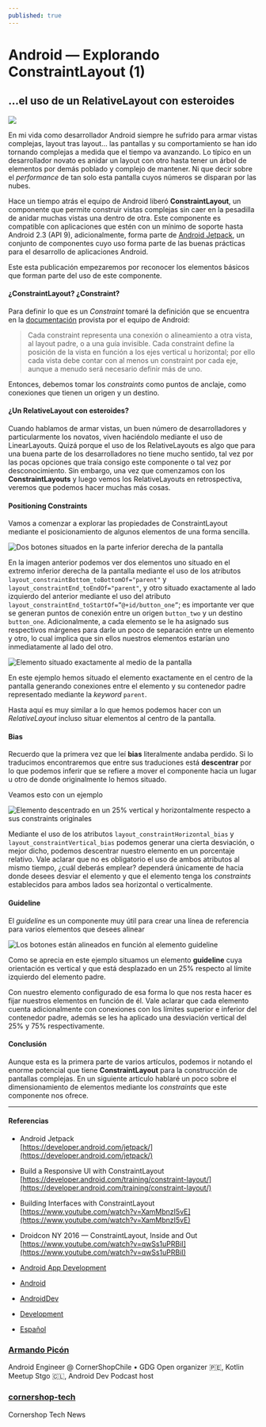 ```yaml
---
published: true
---
```

#### 

# Android — Explorando ConstraintLayout (1)

## …el uso de un RelativeLayout con esteroides

![](https://cdn-images-1.medium.com/max/2400/1*g4C79VlwIMzJsfzs6DjVYw.png)

En mi vida como desarrollador Android siempre he sufrido para armar vistas
complejas, layout tras layout… las pantallas y su comportamiento se han ido
tornando complejas a medida que el tiempo va avanzando. Lo típico en un
desarrollador novato es anidar un layout con otro hasta tener un árbol de
elementos por demás poblado y complejo de mantener. Ni que decir sobre el
*performance* de tan solo esta pantalla cuyos números se disparan por las nubes.

Hace un tiempo atrás el equipo de Android liberó **ConstraintLayout**, un
componente que permite construir vistas complejas sin caer en la pesadilla de
anidar muchas vistas una dentro de otra. Este componente es compatible con
aplicaciones que estén con un mínimo de soporte hasta Android 2.3 (API 9),
adicionalmente, forma parte de [Android
Jetpack](https://developer.android.com/jetpack/), un conjunto de componentes
cuyo uso forma parte de las buenas prácticas para el desarrollo de aplicaciones
Android.

Este esta publicación empezaremos por reconocer los elementos básicos que forman
parte del uso de este componente.

#### ¿ConstraintLayout? ¿Constraint?

Para definir lo que es un *Constraint* tomaré la definición que se encuentra en
la [documentación](https://developer.android.com/training/constraint-layout/)
provista por el equipo de Android:

> Cada constraint representa una conexión o alineamiento a otra vista, al layout
> padre, o a una guía invisible. Cada constraint define la posición de la vista en
función a los ejes vertical u horizontal; por ello cada vista debe contar con al
menos un constraint por cada eje, aunque a menudo será necesario definir más de
uno.

Entonces, debemos tomar los *constraints* como puntos de anclaje, como
conexiones que tienen un origen y un destino.

#### ¿Un RelativeLayout con esteroides?

Cuando hablamos de armar vistas, un buen número de desarrolladores y
particularmente los novatos, viven haciéndolo mediante el uso de LinearLayouts.
Quizá porque el uso de los RelativeLayouts es algo que para una buena parte de
los desarrolladores no tiene mucho sentido, tal vez por las pocas opciones que
traía consigo este componente o tal vez por desconocimiento. Sin embargo, una
vez que comenzamos con los **ConstraintLayouts** y luego vemos los
RelativeLayouts en retrospectiva, veremos que podemos hacer muchas más cosas.

#### Positioning Constraints

Vamos a comenzar a explorar las propiedades de ConstraintLayout mediante el
posicionamiento de algunos elementos de una forma sencilla.

![Dos botones situados en la parte inferior derecha de la pantalla](https://cdn-images-1.medium.com/max/1600/1*mJ3apYowWrhh02KJDzikjg.png)

En la imagen anterior podemos ver dos elementos uno situado en el extremo
inferior derecha de la pantalla mediante el uso de los atributos
`layout_constraintBottom_toBottomOf="parent"` y
`layout_constraintEnd_toEndOf="parent"`, y otro situado exactamente al lado
izquierdo del anterior mediante el uso del atributo
`layout_constraintEnd_toStartOf=”@+id/button_one”`; es importante ver que se
generan puntos de conexión entre un origen `button_two` y un destino
`button_one`. Adicionalmente, a cada elemento se le ha asignado sus respectivos
márgenes para darle un poco de separación entre un elemento y otro, lo cual
implica que sin ellos nuestros elementos estarían uno inmediatamente al lado del
otro.

![Elemento situado exactamente al medio de la pantalla](https://cdn-images-1.medium.com/max/1600/1*Ke1_1GbCVWJfete7pgDpow.png)

En este ejemplo hemos situado el elemento exactamente en el centro de la
pantalla generando conexiones entre el elemento y su contenedor padre
representado mediante la *keyword* `parent`.

Hasta aquí es muy similar a lo que hemos podemos hacer con un *RelativeLayout*
incluso situar elementos al centro de la pantalla.

#### Bias

Recuerdo que la primera vez que leí **bias** literalmente andaba perdido. Si lo
traducimos encontraremos que entre sus traduciones está **descentrar** por lo
que podemos inferir que se refiere a mover el componente hacia un lugar u otro
de donde originalmente lo hemos situado.

Veamos esto con un ejemplo

![Elemento descentrado en un 25% vertical y horizontalmente respecto a sus
constraints originales](https://cdn-images-1.medium.com/max/1600/1*KFnW854Y5MZRqDKGsZw5hA.png)

Mediante el uso de los atributos `layout_constraintHorizontal_bias` y
`layout_constraintVertical_bias` podemos generar una cierta desviación, o mejor
dicho, podemos descentrar nuestro elemento en un porcentaje relativo. Vale
aclarar que no es obligatorio el uso de ambos atributos al mismo tiempo, ¿cuál
deberás emplear? dependerá únicamente de hacia donde desees desviar el elemento
y que el elemento tenga los *constraints* establecidos para ambos lados sea
horizontal o verticalmente.

#### Guideline

El *guideline* es un componente muy útil para crear una línea de referencia para
varios elementos que desees alinear

![Los botones están alineados en función al elemento **guideline**](https://cdn-images-1.medium.com/max/1600/1*rrleADYp0i85Dgj-KZObuA.png)

Como se aprecia en este ejemplo situamos un elemento **guideline** cuya
orientación es vertical y que está desplazado en un 25% respecto al límite
izquierdo del elemento padre.

Con nuestro elemento configurado de esa forma lo que nos resta hacer es fijar
nuestros elementos en función de él. Vale aclarar que cada elemento cuenta
adicionalmente con conexiones con los límites superior e inferior del contenedor
padre, además se les ha aplicado una desviación vertical del 25% y 75%
respectivamente.

#### Conclusión

Aunque esta es la primera parte de varios artículos, podemos ir notando el
enorme potencial que tiene **ConstraintLayout** para la construcción de
pantallas complejas. En un siguiente artículo hablaré un poco sobre el
dimensionamiento de elementos mediante los *constraints* que este componente nos
ofrece.

*****

#### Referencias

* Android Jetpack<br>
[https://developer.android.com/jetpack/](https://developer.android.com/jetpack/)
* Build a Responsive UI with ConstraintLayout<br>
[https://developer.android.com/training/constraint-layout/](https://developer.android.com/training/constraint-layout/)
* Building Interfaces with ConstraintLayout<br>
[https://www.youtube.com/watch?v=XamMbnzI5vE](https://www.youtube.com/watch?v=XamMbnzI5vE)
* Droidcon NY 2016 — ConstraintLayout, Inside and Out<br>
[https://www.youtube.com/watch?v=qwSs1uPRBiI](https://www.youtube.com/watch?v=qwSs1uPRBiI)

* [Android App
Development](https://tech.cornershop.io/tagged/android-app-development?source=post)
* [Android](https://tech.cornershop.io/tagged/android?source=post)
* [AndroidDev](https://tech.cornershop.io/tagged/androiddev?source=post)
* [Development](https://tech.cornershop.io/tagged/development?source=post)
* [Español](https://tech.cornershop.io/tagged/espaÃ±ol?source=post)

### [Armando Picón](https://tech.cornershop.io/@devpicon)

Android Engineer @ CornerShopChile • GDG Open organizer 🇵🇪, Kotlin Meetup Stgo
🇨🇱, Android Dev Podcast host

### [cornershop-tech](https://tech.cornershop.io/?source=footer_card)

Cornershop Tech News
